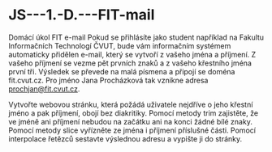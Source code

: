 # JS---1.-D.---FIT-mail
Domácí úkol
FIT e-mail
Pokud se přihlásíte jako student například na Fakultu Informačních Technologí ČVUT, bude vám informačním systémem automaticky přidělen e-mail, který se vytvoří z vašeho jména a příjmení. Z vašeho příjmení se vezme pět prvních znaků a z vašeho křestního jména první tři. Výsledek se převede na malá písmena a připojí se doména fit.cvut.cz. Pro jméno Jana Procházková tak vznikne adresa prochjan@fit.cvut.cz.

Vytvořte webovou stránku, která požádá uživatele nejdříve o jeho křestní jméno a pak příjmení, obojí bez diakritiky. Pomocí metody trim zajistěte, že ve jméně ani příjmení nebudou na začátku ani na konci žádné bílé znaky. Pomocí metody slice vyřízněte ze jména i příjmení příslušné části. Pomocí interpolace řetězců sestavte výslednou adresu a vypište ji do stránky.